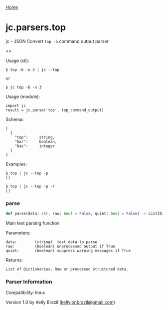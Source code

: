 [Home](https://kellyjonbrazil.github.io/jc/)
<a id="jc.parsers.top"></a>

# jc.parsers.top

jc - JSON Convert `top -b` command output parser

<<Short top description and caveats>>

Usage (cli):

    $ top -b -n 3 | jc --top

    or

    $ jc top -b -n 3

Usage (module):

    import jc
    result = jc.parse('top', top_command_output)

Schema:

    [
      {
        "top":     string,
        "bar":     boolean,
        "baz":     integer
      }
    ]

Examples:

    $ top | jc --top -p
    []

    $ top | jc --top -p -r
    []

<a id="jc.parsers.top.parse"></a>

### parse

```python
def parse(data: str, raw: bool = False, quiet: bool = False) -> List[Dict]
```

Main text parsing function

Parameters:

    data:        (string)  text data to parse
    raw:         (boolean) unprocessed output if True
    quiet:       (boolean) suppress warning messages if True

Returns:

    List of Dictionaries. Raw or processed structured data.

### Parser Information
Compatibility:  linux

Version 1.0 by Kelly Brazil (kellyjonbrazil@gmail.com)
